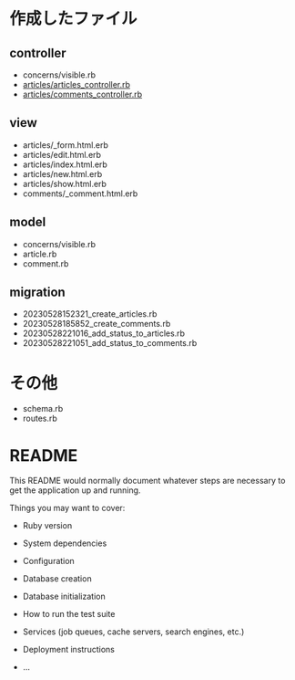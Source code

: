 # 作成したファイル

## controller
- concerns/visible.rb
- [articles/articles_controller.rb](https://github.com/tomohiko9090/rails_guide_test/blob/main/app/controllers/articles_controller.rb)
- [articles/comments_controller.rb](https://github.com/tomohiko9090/rails_guide_test/blob/main/app/controllers/comments_controller.rb)

## view
- articles/\_form.html.erb
- articles/edit.html.erb
- articles/index.html.erb
- articles/new.html.erb
- articles/show.html.erb
- comments/\_comment.html.erb

## model
- concerns/visible.rb
- article.rb
- comment.rb


## migration
- 20230528152321_create_articles.rb
- 20230528185852_create_comments.rb
- 20230528221016_add_status_to_articles.rb
- 20230528221051_add_status_to_comments.rb

# その他
- schema.rb
- routes.rb



# README

This README would normally document whatever steps are necessary to get the
application up and running.

Things you may want to cover:

* Ruby version

* System dependencies

* Configuration

* Database creation

* Database initialization

* How to run the test suite

* Services (job queues, cache servers, search engines, etc.)

* Deployment instructions

* ...
